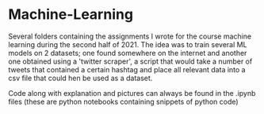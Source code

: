 # Machine-Learning
Several folders containing the assignments I wrote for the course machine learning during the second half of 2021.
The idea was to train several ML models on 2 datasets; one found somewhere on the internet and another one obtained using a 'twitter scraper', a script that would take a number of tweets that contained a certain hashtag and place all relevant data into a csv file that could hen be used as a dataset.

Code along with explanation and pictures can always be found in the .ipynb files (these are python notebooks containing snippets of python code)
